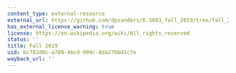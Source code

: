 ```yaml
---
content_type: external-resource
external_url: https://github.com/dpsanders/6.S083_fall_2019/tree/fall_2019
has_external_license_warning: true
license: https://en.wikipedia.org/wiki/All_rights_reserved
status: ''
title: Fall 2019
uid: bc782d0c-a789-46cd-999c-8da27bbd1c7e
wayback_url: ''
---
```

